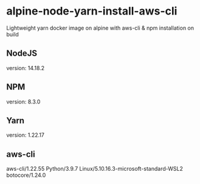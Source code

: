 # alpine-node-yarn-install-aws-cli
Lightweight yarn docker image on alpine with aws-cli & npm installation on build

## NodeJS
version: 14.18.2

## NPM
version: 8.3.0

## Yarn
version: 1.22.17

## aws-cli
aws-cli/1.22.55 Python/3.9.7 Linux/5.10.16.3-microsoft-standard-WSL2 botocore/1.24.0
